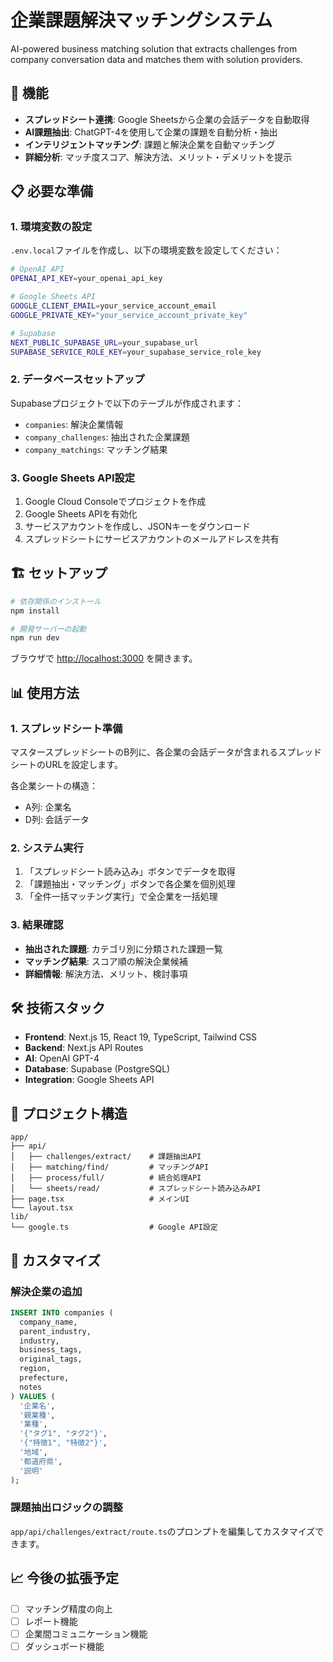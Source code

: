 # 企業課題解決マッチングシステム

AI-powered business matching solution that extracts challenges from company conversation data and matches them with solution providers.

## 🚀 機能

- **スプレッドシート連携**: Google Sheetsから企業の会話データを自動取得
- **AI課題抽出**: ChatGPT-4を使用して企業の課題を自動分析・抽出
- **インテリジェントマッチング**: 課題と解決企業を自動マッチング
- **詳細分析**: マッチ度スコア、解決方法、メリット・デメリットを提示

## 📋 必要な準備

### 1. 環境変数の設定

`.env.local`ファイルを作成し、以下の環境変数を設定してください：

```bash
# OpenAI API
OPENAI_API_KEY=your_openai_api_key

# Google Sheets API
GOOGLE_CLIENT_EMAIL=your_service_account_email
GOOGLE_PRIVATE_KEY="your_service_account_private_key"

# Supabase
NEXT_PUBLIC_SUPABASE_URL=your_supabase_url
SUPABASE_SERVICE_ROLE_KEY=your_supabase_service_role_key
```

### 2. データベースセットアップ

Supabaseプロジェクトで以下のテーブルが作成されます：
- `companies`: 解決企業情報
- `company_challenges`: 抽出された企業課題
- `company_matchings`: マッチング結果

### 3. Google Sheets API設定

1. Google Cloud Consoleでプロジェクトを作成
2. Google Sheets APIを有効化
3. サービスアカウントを作成し、JSONキーをダウンロード
4. スプレッドシートにサービスアカウントのメールアドレスを共有

## 🏗️ セットアップ

```bash
# 依存関係のインストール
npm install

# 開発サーバーの起動
npm run dev
```

ブラウザで [http://localhost:3000](http://localhost:3000) を開きます。

## 📊 使用方法

### 1. スプレッドシート準備

マスタースプレッドシートのB列に、各企業の会話データが含まれるスプレッドシートのURLを設定します。

各企業シートの構造：
- A列: 企業名
- D列: 会話データ

### 2. システム実行

1. 「スプレッドシート読み込み」ボタンでデータを取得
2. 「課題抽出・マッチング」ボタンで各企業を個別処理
3. 「全件一括マッチング実行」で全企業を一括処理

### 3. 結果確認

- **抽出された課題**: カテゴリ別に分類された課題一覧
- **マッチング結果**: スコア順の解決企業候補
- **詳細情報**: 解決方法、メリット、検討事項

## 🛠️ 技術スタック

- **Frontend**: Next.js 15, React 19, TypeScript, Tailwind CSS
- **Backend**: Next.js API Routes
- **AI**: OpenAI GPT-4
- **Database**: Supabase (PostgreSQL)
- **Integration**: Google Sheets API

## 📁 プロジェクト構造

```
app/
├── api/
│   ├── challenges/extract/    # 課題抽出API
│   ├── matching/find/         # マッチングAPI
│   ├── process/full/          # 統合処理API
│   └── sheets/read/           # スプレッドシート読み込みAPI
├── page.tsx                   # メインUI
└── layout.tsx
lib/
└── google.ts                  # Google API設定
```

## 🔧 カスタマイズ

### 解決企業の追加

```sql
INSERT INTO companies (
  company_name, 
  parent_industry, 
  industry, 
  business_tags, 
  original_tags, 
  region, 
  prefecture, 
  notes
) VALUES (
  '企業名',
  '親業種',
  '業種',
  '{"タグ1", "タグ2"}',
  '{"特徴1", "特徴2"}',
  '地域',
  '都道府県',
  '説明'
);
```

### 課題抽出ロジックの調整

`app/api/challenges/extract/route.ts`のプロンプトを編集してカスタマイズできます。

## 📈 今後の拡張予定

- [ ] マッチング精度の向上
- [ ] レポート機能
- [ ] 企業間コミュニケーション機能
- [ ] ダッシュボード機能
